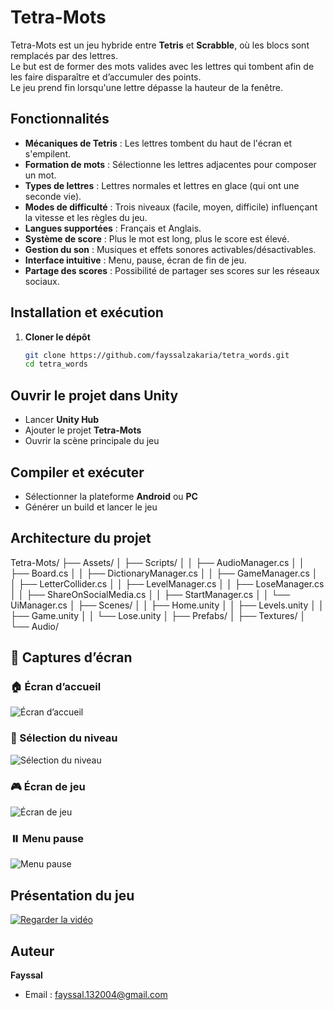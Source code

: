 # Tetra-Mots

Tetra-Mots est un jeu hybride entre **Tetris** et **Scrabble**, où les blocs sont remplacés par des lettres.  
Le but est de former des mots valides avec les lettres qui tombent afin de les faire disparaître et d’accumuler des points.  
Le jeu prend fin lorsqu'une lettre dépasse la hauteur de la fenêtre.

## Fonctionnalités

- **Mécaniques de Tetris** : Les lettres tombent du haut de l'écran et s'empilent.
- **Formation de mots** : Sélectionne les lettres adjacentes pour composer un mot.
- **Types de lettres** : Lettres normales et lettres en glace (qui ont une seconde vie).
- **Modes de difficulté** : Trois niveaux (facile, moyen, difficile) influençant la vitesse et les règles du jeu.
- **Langues supportées** : Français et Anglais.
- **Système de score** : Plus le mot est long, plus le score est élevé.
- **Gestion du son** : Musiques et effets sonores activables/désactivables.
- **Interface intuitive** : Menu, pause, écran de fin de jeu.
- **Partage des scores** : Possibilité de partager ses scores sur les réseaux sociaux.

## Installation et exécution

1. **Cloner le dépôt**  
   ```bash
   git clone https://github.com/fayssalzakaria/tetra_words.git
   cd tetra_words
## Ouvrir le projet dans Unity

- Lancer **Unity Hub**  
- Ajouter le projet **Tetra-Mots**  
- Ouvrir la scène principale du jeu  

## Compiler et exécuter

- Sélectionner la plateforme **Android** ou **PC**  
- Générer un build et lancer le jeu  

## Architecture du projet

Tetra-Mots/
├── Assets/
│   ├── Scripts/
│   │   ├── AudioManager.cs
│   │   ├── Board.cs
│   │   ├── DictionaryManager.cs
│   │   ├── GameManager.cs
│   │   ├── LetterCollider.cs
│   │   ├── LevelManager.cs
│   │   ├── LoseManager.cs
│   │   ├── ShareOnSocialMedia.cs
│   │   ├── StartManager.cs
│   │   └── UiManager.cs
│   ├── Scenes/
│   │   ├── Home.unity
│   │   ├── Levels.unity
│   │   ├── Game.unity
│   │   └── Lose.unity
│   ├── Prefabs/
│   ├── Textures/
│   └── Audio/

## 📸 Captures d’écran

### 🏠 Écran d’accueil  
![Écran d’accueil](./Images/Screen1.jpg)

### 🎯 Sélection du niveau  
![Sélection du niveau](./Images/Screen2.jpg)

### 🎮 Écran de jeu  
![Écran de jeu](./Images/Screen3.jpg)

### ⏸️ Menu pause  
![Menu pause](./Images/Screen4.jpg)




##   Présentation du jeu

[![Regarder la vidéo](Demo%20tetra-words.png)](Demo%20tetra-words.mp4)
##  Auteur  
**Fayssal**  
- Email : fayssal.132004@gmail.com
